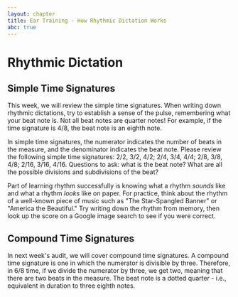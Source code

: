 ```yaml
---
layout: chapter
title: Ear Training - How Rhythmic Dictation Works
abc: true
---
```


# Rhythmic Dictation

## Simple Time Signatures

This week, we will review the simple time signatures. When writing down rhythmic dictations, try to establish a sense of the pulse, remembering what your beat note is. Not all beat notes are quarter notes! For example, if the time signature is 4/8, the beat note is an eighth note.

In simple time signatures, the numerator indicates the number of beats in the measure, and the denominator indicates the beat note. Please review the following simple time signatures: 2/2, 3/2, 4/2; 2/4, 3/4, 4/4; 2/8, 3/8, 4/8; 2/16, 3/16, 4/16. Questions to ask: what is the beat note? What are all the possible divisions and subdivisions of the beat?

Part of learning rhythm successfully is knowing what a rhythm *sounds* like and what a rhythm *looks* like on paper. For practice, think about the rhythm of a well-known piece of music such as "The Star-Spangled Banner" or "America the Beautiful." Try writing down the rhythm from memory, then look up the score on a Google image search to see if you were correct.

## Compound Time Signatures

In next week's audit, we will cover compound time signatures. A compound time signature is one in which the numerator is divisible by three. Therefore, in 6/8 time, if we divide the numerator by three, we get two, meaning that there are two beats in the measure. The beat note is a dotted quarter - i.e., equivalent in duration to three eighth notes.